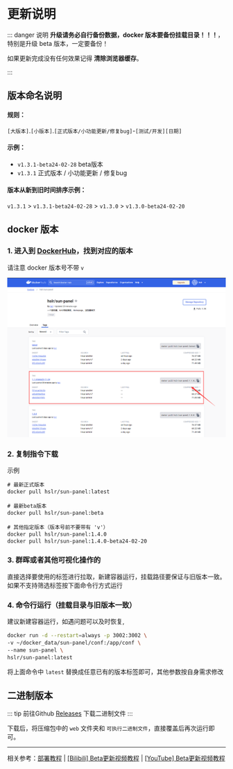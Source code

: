 # 更新说明

::: danger 说明
**升级请务必自行备份数据，docker 版本要备份挂载目录！！！**，特别是升级 beta 版本，一定要备份！

如果更新完成没有任何效果记得 **清除浏览器缓存**。
<!-- [清除浏览器缓存](https://blog.csdn.net/m0_46156566/article/details/108519629)） -->
:::

## 版本命名说明

#### 规则：

`[大版本]`.`[小版本]`.`[正式版本/小功能更新/修复bug]`-`[测试/开发][日期]`

#### 示例：
- `v1.3.1-beta24-02-28` beta版本
- `v1.3.1`  正式版本 / 小功能更新 / 修复bug 

#### 版本从新到旧时间排序示例：

`v1.3.1` > `v1.3.1-beta24-02-28` > `v1.3.0` > `v1.3.0-beta24-02-20`

## docker 版本

### 1. 进入到 [DockerHub](https://hub.docker.com/r/hslr/sun-panel/tags)，找到对应的版本

请注意 docker 版本号不带 `v`

![](/images/update_log/docker_hub_beta.png)

### 2. 复制指令下载

示例
```
# 最新正式版本
docker pull hslr/sun-panel:latest

# 最新beta版本
docker pull hslr/sun-panel:beta

# 其他指定版本（版本号前不要带有 'v'）
docker pull hslr/sun-panel:1.4.0
docker pull hslr/sun-panel:1.4.0-beta24-02-20
```

### 3. 群晖或者其他可视化操作的
直接选择要使用的标签进行拉取，新建容器运行，挂载路径要保证与旧版本一致。如果不支持筛选标签按下面命令行方式运行

### 4. 命令行运行（挂载目录与旧版本一致）
建议新建容器运行，如遇问题可以及时恢复,
```sh
docker run -d --restart=always -p 3002:3002 \
-v ~/docker_data/sun-panel/conf:/app/conf \
--name sun-panel \
hslr/sun-panel:latest
```
将上面命令中 `latest` 替换成任意已有的版本标签即可，其他参数按自身需求修改


## 二进制版本

::: tip
前往Github  [Releases](https://github.com/hslr-s/sun-panel/releases) 下载二进制文件
:::

下载后，将压缩包中的 `web` 文件夹和 `可执行二进制文件`，直接覆盖后再次运行即可。

----
相关参考：<a href="../usage/quick_deploy">部署教程</a> | <a href="https://www.bilibili.com/video/BV1ke411y7B5" target="_blank">[Bilibili] Beta更新视频教程</a> |  <a href="https://youtu.be/wRo-azoAbsQ?si=ZNSKm89bx0yq5Puw" target="_blank">[YouTube] Beta更新视频教程</a>